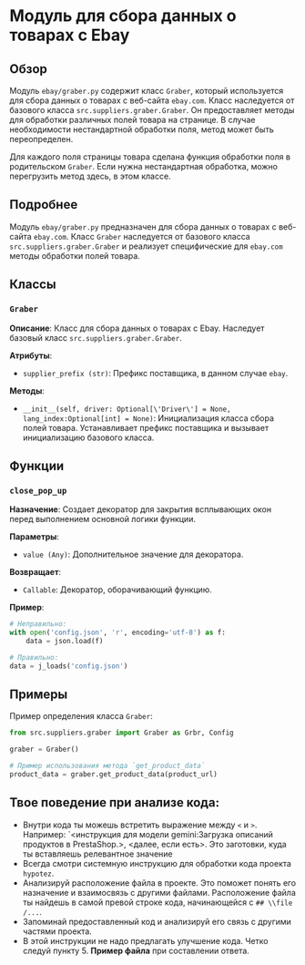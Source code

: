 # Модуль для сбора данных о товарах с Ebay

## Обзор

Модуль `ebay/graber.py`  содержит класс `Graber`, который используется для сбора данных о товарах с веб-сайта `ebay.com`.  Класс наследуется от базового класса `src.suppliers.graber.Graber`.  Он предоставляет методы для обработки различных полей товара на странице. В случае необходимости нестандартной обработки поля, метод может быть переопределен.

Для каждого поля страницы товара сделана функция обработки поля в родительском `Graber`. Если нужна нестандартная обработка, можно перегрузить метод здесь, в этом классе.

## Подробнее

Модуль `ebay/graber.py`  предназначен для сбора данных о товарах с веб-сайта `ebay.com`.  Класс `Graber`  наследуется от базового класса `src.suppliers.graber.Graber` и реализует специфические для `ebay.com`  методы обработки полей товара.  

## Классы

### `Graber`

**Описание**: Класс для сбора данных о товарах с Ebay. Наследует базовый класс `src.suppliers.graber.Graber`.  

**Атрибуты**:

 - `supplier_prefix (str)`: Префикс поставщика, в данном случае `ebay`.

**Методы**:

 - `__init__(self, driver: Optional[\'Driver\'] = None, lang_index:Optional[int] = None)`:  Инициализация класса сбора полей товара. Устанавливает префикс поставщика и вызывает инициализацию базового класса.


## Функции 

### `close_pop_up`

**Назначение**:  Создает декоратор для закрытия всплывающих окон перед выполнением основной логики функции.

**Параметры**:

 - `value (Any)`: Дополнительное значение для декоратора.

**Возвращает**:

 - `Callable`: Декоратор, оборачивающий функцию.

**Пример**:

```python
# Неправильно:
with open('config.json', 'r', encoding='utf-8') as f:
    data = json.load(f)

# Правильно:
data = j_loads('config.json')
```

## Примеры

Пример определения класса `Graber`:

```python
from src.suppliers.graber import Graber as Grbr, Config

graber = Graber()

# Пример использования метода `get_product_data`
product_data = graber.get_product_data(product_url)
```

## Твое поведение при анализе кода:

- Внутри кода ты можешь встретить выражение между `<` и `>`. Например: `<инструкция для модели gemini:Загрузка описаний продуктов в PrestaShop.>, <далее, если есть>. Это заготовки, куда ты вставляешь релевантное значение
- Всегда смотри системную инструкцию для обработки кода проекта `hypotez`. 
- Анализируй расположение файла в проекте. Это поможет понять его назначение и взаимосвязь с другими файлами. Расположение файла ты найдешь в самой превой строке кода, начинающейся с `## \\file /...`. 
- Запоминай предоставленный код и анализируй его связь с другими частями проекта. 
- В этой инструкции не надо предлагать улучшение кода. Четко следуй пункту 5. **Пример файла** при составлении ответа.